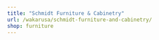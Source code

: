 ```yaml
---
title: "Schmidt Furniture & Cabinetry"
url: /wakarusa/schmidt-furniture-and-cabinetry/
shop: furniture
---
```

